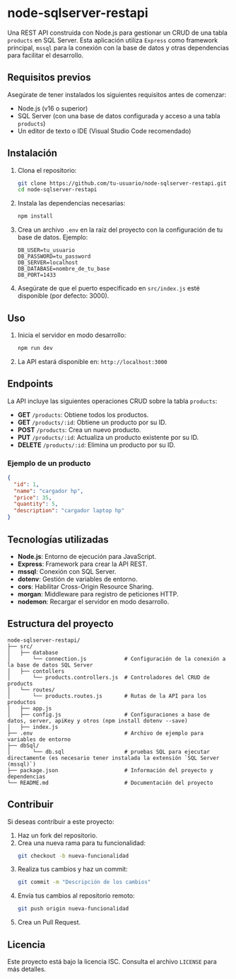 # node-sqlserver-restapi

Una REST API construida con Node.js para gestionar un CRUD de una tabla `products` en SQL Server. Esta aplicación utiliza `Express` como framework principal, `mssql` para la conexión con la base de datos y otras dependencias para facilitar el desarrollo.

## Requisitos previos

Asegúrate de tener instalados los siguientes requisitos antes de comenzar:

- Node.js (v16 o superior)
- SQL Server (con una base de datos configurada y acceso a una tabla `products`)
- Un editor de texto o IDE (Visual Studio Code recomendado)

## Instalación

1. Clona el repositorio:

   ```bash
   git clone https://github.com/tu-usuario/node-sqlserver-restapi.git
   cd node-sqlserver-restapi
   ```

2. Instala las dependencias necesarias:

   ```bash
   npm install
   ```

3. Crea un archivo `.env` en la raíz del proyecto con la configuración de tu base de datos. Ejemplo:

   ```env
   DB_USER=tu_usuario
   DB_PASSWORD=tu_password
   DB_SERVER=localhost
   DB_DATABASE=nombre_de_tu_base
   DB_PORT=1433
   ```

4. Asegúrate de que el puerto especificado en `src/index.js` esté disponible (por defecto: 3000).

## Uso

1. Inicia el servidor en modo desarrollo:

   ```bash
   npm run dev
   ```

2. La API estará disponible en: `http://localhost:3000`

## Endpoints

La API incluye las siguientes operaciones CRUD sobre la tabla `products`:

- **GET** `/products`: Obtiene todos los productos.
- **GET** `/products/:id`: Obtiene un producto por su ID.
- **POST** `/products`: Crea un nuevo producto.
- **PUT** `/products/:id`: Actualiza un producto existente por su ID.
- **DELETE** `/products/:id`: Elimina un producto por su ID.

### Ejemplo de un producto

```json
{
  "id": 1,
  "name": "cargador hp",
  "price": 35,
  "quantity": 5,
  "description": "cargador laptop hp"
}
```

## Tecnologías utilizadas

- **Node.js**: Entorno de ejecución para JavaScript.
- **Express**: Framework para crear la API REST.
- **mssql**: Conexión con SQL Server.
- **dotenv**: Gestión de variables de entorno.
- **cors**: Habilitar Cross-Origin Resource Sharing.
- **morgan**: Middleware para registro de peticiones HTTP.
- **nodemon**: Recargar el servidor en modo desarrollo.

## Estructura del proyecto

```
node-sqlserver-restapi/
├── src/
│   ├── database         
│       └── connection.js            # Configuración de la conexión a la base de datos SQL Server
│   ├── contollers      
│       └── products.controllers.js  # Controladores del CRUD de products
│   └── routes/
│       └── products.routes.js       # Rutas de la API para los productos
│   ├── app.js
│   ├── config.js                    # Configuraciones a base de datos, server, apiKey y otros (npm install dotenv --save)
│   ├── index.js                  
├── .env                             # Archivo de ejemplo para variables de entorno
├── dbSql/
│       └── db.sql                   # pruebas SQL para ejecutar directamente (es necesario tener instalada la extensión `SQL Server (mssql)`)
├── package.json                     # Información del proyecto y dependencias
└── README.md                        # Documentación del proyecto
```

## Contribuir

Si deseas contribuir a este proyecto:

1. Haz un fork del repositorio.
2. Crea una nueva rama para tu funcionalidad:
   ```bash
   git checkout -b nueva-funcionalidad
   ```
3. Realiza tus cambios y haz un commit:
   ```bash
   git commit -m "Descripción de los cambios"
   ```
4. Envía tus cambios al repositorio remoto:
   ```bash
   git push origin nueva-funcionalidad
   ```
5. Crea un Pull Request.

## Licencia

Este proyecto está bajo la licencia ISC. Consulta el archivo `LICENSE` para más detalles.

